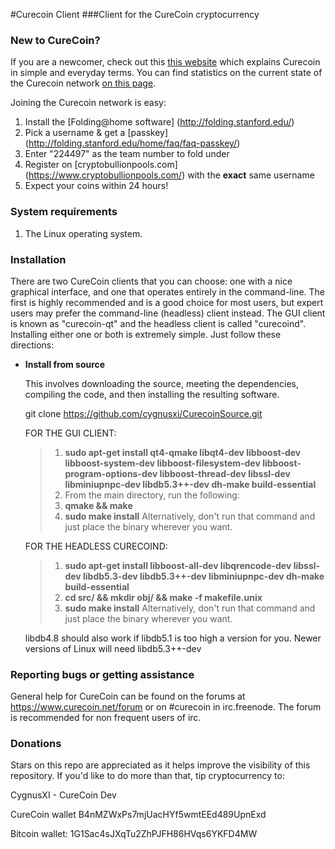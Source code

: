 #Curecoin Client
###Client for the CureCoin cryptocurrency

### New to CureCoin?

If you are a newcomer, check out this [this website](http://curecoin.net/) which explains Curecoin in simple and everyday terms. You can find statistics on the current state of the Curecoin network [on this page](http://stats.curecoinfolding.com/).

Joining the Curecoin network is easy:

1. Install the [Folding@home software] (http://folding.stanford.edu/)
2. Pick a username & get a [passkey] (http://folding.stanford.edu/home/faq/faq-passkey/)
3. Enter "224497" as the team number to fold under
4. Register on [cryptobullionpools.com] (https://www.cryptobullionpools.com/) with the **exact** same username 
5. Expect your coins within 24 hours!

### System requirements

1. The Linux operating system.

### Installation

There are two CureCoin clients that you can choose: one with a nice graphical interface, and one that operates entirely in the command-line. The first is highly recommended and is a good choice for most users, but expert users may prefer the command-line (headless) client instead. The GUI client is known as "curecoin-qt" and the headless client is called "curecoind". Installing either one or both is extremely simple. Just follow these directions:

* **Install from source**

  This involves downloading the source, meeting the dependencies, compiling the code, and then installing the resulting software. 

   git clone https://github.com/cygnusxi/CurecoinSource.git

    FOR THE GUI CLIENT:

    > 1. **sudo apt-get install qt4-qmake libqt4-dev libboost-dev libboost-system-dev libboost-filesystem-dev libboost-program-options-dev libboost-thread-dev libssl-dev libminiupnpc-dev libdb5.3++-dev dh-make build-essential**
    > 2. From the main directory, run the following:
    > 3. **qmake && make**
    > 4. **sudo make install** Alternatively, don't run that command and just place the binary wherever you want.

    FOR THE HEADLESS CURECOIND:

    > 1. **sudo apt-get install libboost-all-dev libqrencode-dev libssl-dev libdb5.3-dev libdb5.3++-dev libminiupnpc-dev dh-make build-essential**
    > 2. **cd src/ && mkdir obj/ && make -f makefile.unix**
    > 4. **sudo make install** Alternatively, don't run that command and just place the binary wherever you want.

    libdb4.8 should also work if libdb5.1 is too high a version for you. Newer versions of Linux will need libdb5.3++-dev

### Reporting bugs or getting assistance

General help for CureCoin can be found on the forums at https://www.curecoin.net/forum or on #curecoin in irc.freenode. The forum is recommended for non frequent users of irc. 

### Donations

Stars on this repo are appreciated as it helps improve the visibility of this repository. If you'd like to do more than that, tip cryptocurrency to:


CygnusXI - CureCoin Dev

CureCoin wallet B4nMZWxPs7mjUacHYf5wmtEEd489UpnExd

Bitcoin wallet: 1G1Sac4sJXqTu2ZhPJFH86HVqs6YKFD4MW
